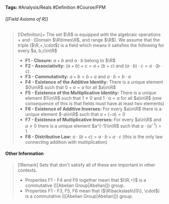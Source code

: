 **Tags:** #Analysis/Reals #Definition #Course/FPM 
###### [[Field Axioms of R]]
> [!Definition]+
> The set $\R$ is equipped with the algebraic operations $+$ and $\cdot$ (Domain $\R\times\R$, and range $\R$). We assume that the triple ($\R,+,\cdot$) is a field which means it satisfies the following for every $a, b,c\in\R$
> - **F1 - Closure:** $a + b$ and $a \cdot b$ belong to $\R$
> - **F2 - Associativity:** $(a+b)+c=a+(b+c)$ and $(a\cdot b)\cdot c = a \cdot(b\cdot c)$.
> - **F3 - Commutativity:** $a+b = b+a$ and $a\cdot b = b\cdot a$
> - **F4 - Existence of the Additive Identity:** There is a unique element $0\in\R$ such that $0 + a = a$ for all $a\in\R$
> - **F5 - Existence of the Multiplicative Identity:** There is a unique element $1\in\R$ such that $1\ne0$ and $1\cdot a = a$ for all $a\in\R$ (one consequence of this is that fields must have at least two elements)
> - **F6 - Existence of Additive Inverses:** For every $a\in\R$ there is a unique element $-a\in\R$ such that $a+(-a)=0$
> - **F7 - Existence of Multiplicative Inverses:** For every $a\in\R$ and $a\ne0$ there is a unique element $a^{-1}\in\R$ such that $a\cdot(a^{-1})=1$
> - **F8 - Distributive Law:** $a\cdot (b+c) = a\cdot b + a\cdot c$ (this is the only law connecting addition with multiplication)

#### Other Information
> [!Remark]
> Sets that don't satisfy all of these are important in other contexts.
> - Properties F1 - F4 and F6 together mean that $(\R,+)$ is a commutative ([[Abelian Group|Abelian]]) group. 
> - Properties F1 - F3, F5, F6 mean that ($\R\backslash\{0\}, \cdot$) is a commutative ([[Abelian Group|Abelian]]) group.